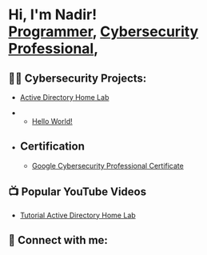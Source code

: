 <h1>Hi, I'm Nadir! <br/><a href="https://github.com/joshmadakor1">Programmer</a>, <a href="https://www.linkedin.com/in/joshmadakor/">Cybersecurity Professional</a>, 

<h2>👨‍💻 Cybersecurity  Projects:</h2>

  - [Active Directory Home Lab](https://github.com/Nadirabdalla/LABURL)

  -   - [Hello World! ](https://github.com/Nadirabdalla/LABURL)


    
  - <h2>Certification</h2>

    - [Google Cybersecurity Professional Certificate](Picture)


<h2>📺 Popular YouTube Videos</h2>

  - [Tutorial Active Directory Home Lab](LABURL)



<h2> 🤳 Connect with me:</h2>


<!--
**joshmadakor1/joshmadakor1** is a ✨ _special_ ✨ repository because its `README.md` (this file) appears on your GitHub profile.

Here are some ideas to get you started:

- 🔭 I’m currently working on ...
- 🌱 I’m currently learning ...
- 👯 I’m looking to collaborate on ...
- 🤔 I’m looking for help with ...
- 💬 Ask me about ...
- 📫 How to reach me: ...
- 😄 Pronouns: ...
- ⚡ Fun fact: ...
